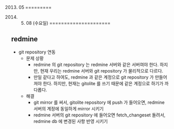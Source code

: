 2013. 05
=========

2013. 05. 08 (수요일)
=====================

redmine
-------

* git repository 연동
  * 문제 상황
      * redmine 의 git repository 는 redmine 서버와 같은 서버여야 한다. 하지만, 현재 우리는 redmine 서버와 git repository 가 물리적으로 다르다.
      * 만일 같다고 하여도, redmine 과 같은 계정으로 git repository 가 만들어 져야 한다. 하지만, 현재는 gitolite 를 쓰기 때문에 같은 계정으로 하기가 까다롭다.
  * 해결
      * git mirror 를 써서, gitolite repository 에 push 가 들어오면, redmine 서버의 계정에 동일하게 mirror 시키기
      * redmine 서버의 git repository 에 들어오면 fetch_changeset 돌려서, redmine db 에 변경된 사항 반영 시키기